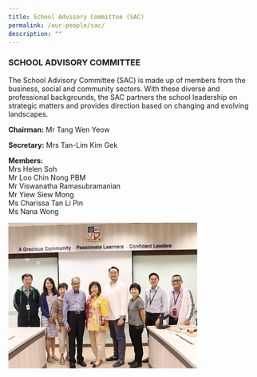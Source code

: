 ```yaml
---
title: School Advisory Committee (SAC)
permalink: /our-people/sac/
description: ""
---
```

### SCHOOL ADVISORY COMMITTEE

The&nbsp;School Advisory Committee (SAC)&nbsp;is made up of members from the business, social and community sectors. With these diverse and professional backgrounds, the SAC partners the school leadership on strategic matters and provides direction based on changing and evolving landscapes.

**Chairman:**&nbsp;Mr Tang Wen Yeow  

**Secretary:**&nbsp;Mrs Tan-Lim Kim Gek

**Members:** <br>
Mrs Helen Soh <br>
Mr Loo Chin Nong PBM <br>
Mr Viswanatha Ramasubramanian<br>
Mr Yiew Siew Mong<br>
Ms Charissa Tan Li Pin<br>
Ms Nana Wong<br>


![](/images/sac.jpg)
